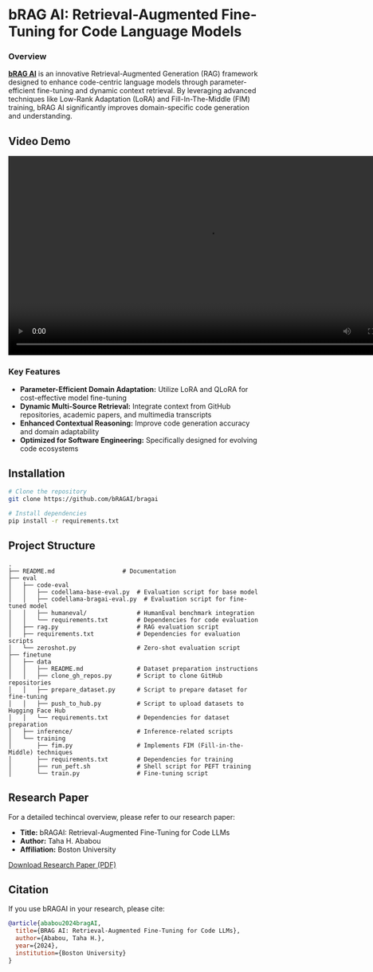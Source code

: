 # bRAG AI: Retrieval-Augmented Fine-Tuning for Code Language Models

### Overview

**[bRAG AI](https://bragai.tech)** is an innovative Retrieval-Augmented Generation (RAG) framework designed to enhance code-centric language models through parameter-efficient fine-tuning and dynamic context retrieval. By leveraging advanced techniques like Low-Rank Adaptation (LoRA) and Fill-In-The-Middle (FIM) training, bRAG AI significantly improves domain-specific code generation and understanding.

## Video Demo

<video width="800" controls>
  <source src="./assets/bRAGAI_Final_Video.mp4" type="video/mp4">
  Your browser does not support the video tag.
</video>

### Key Features
- **Parameter-Efficient Domain Adaptation:** Utilize LoRA and QLoRA for cost-effective model fine-tuning
- **Dynamic Multi-Source Retrieval:** Integrate context from GitHub repositories, academic papers, and multimedia transcripts
- **Enhanced Contextual Reasoning:** Improve code generation accuracy and domain adaptability
- **Optimized for Software Engineering:** Specifically designed for evolving code ecosystems

## Installation

```bash
# Clone the repository
git clone https://github.com/bRAGAI/bragai

# Install dependencies
pip install -r requirements.txt
```

## Project Structure

```
.
├── README.md                   # Documentation
├── eval
│   ├── code-eval
│   │   ├── codellama-base-eval.py  # Evaluation script for base model
│   │   ├── codellama-bragai-eval.py  # Evaluation script for fine-tuned model
│   │   ├── humaneval/              # HumanEval benchmark integration
│   │   └── requirements.txt        # Dependencies for code evaluation
│   ├── rag.py                      # RAG evaluation script
│   ├── requirements.txt            # Dependencies for evaluation scripts
│   └── zeroshot.py                 # Zero-shot evaluation script
├── finetune
│   ├── data
│   │   ├── README.md               # Dataset preparation instructions
│   │   ├── clone_gh_repos.py       # Script to clone GitHub repositories
│   │   ├── prepare_dataset.py      # Script to prepare dataset for fine-tuning
│   │   ├── push_to_hub.py          # Script to upload datasets to Hugging Face Hub
│   │   └── requirements.txt        # Dependencies for dataset preparation
│   ├── inference/                  # Inference-related scripts
│   └── training
│       ├── fim.py                  # Implements FIM (Fill-in-the-Middle) techniques
│       ├── requirements.txt        # Dependencies for training
│       ├── run_peft.sh             # Shell script for PEFT training
│       └── train.py                # Fine-tuning script
```

## Research Paper
For a detailed techincal overview, please refer to our research paper:

- **Title:** bRAGAI: Retrieval-Augmented Fine-Tuning for Code LLMs
- **Author:** Taha H. Ababou
- **Affiliation:** Boston University
 
[Download Research Paper (PDF)](./bRAGAI_Final_Paper.pdf)

## Citation

If you use bRAGAI in your research, please cite:

```bibtex
@article{ababou2024bragAI,
  title={BRAG AI: Retrieval-Augmented Fine-Tuning for Code LLMs},
  author={Ababou, Taha H.},
  year={2024},
  institution={Boston University}
}
```